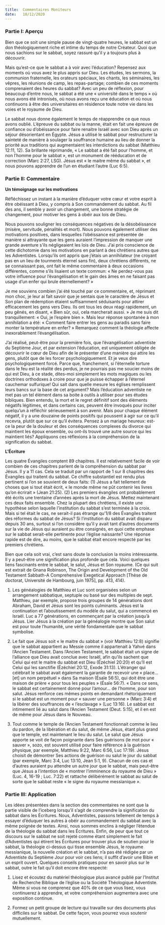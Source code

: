 ```yaml
---
title:  Commentaires Moniteurs
date:   18/12/2020
---
```


### Partie I: Aperçu

Bien que ce soit une simple pause de vingt-quatre heures, le sabbat est un don théologiquement riche et intime du temps de notre Créateur. Quoi que nous sachions sur le sabbat, soyez rassuré qu’il y a toujours plus à découvrir.

Mais qu’est-ce que le sabbat a à voir avec l’éducation? Repensez aux moments où vous avez le plus appris sur Dieu. Les études, les sermons, la communion fraternelle, les orateurs spéciaux, les chants, les séminaires, les vêpres, les réunions de camp, les repas-partage; combien de ces moments comprenaient des heures du sabbat? Avec un peu de réflexion, pour beaucoup d’entre nous, le sabbat a été une « université dans le temps » où nous avons été intronisés, où nous avons reçu une éducation et où nous continuons à être des universitaires en résidence toute notre vie dans les voies et le royaume de Dieu.

Le sabbat nous donne également le temps de réapprendre ce que nous avons oublié. L’épreuve du sabbat ou la manne, était en fait une épreuve de confiance ou d’obéissance pour faire renaitre Israël avec son Dieu après un séjour désorientant en Égypte. Jésus a utilisé le sabbat pour restructurer la sainteté de manière à soulager la souffrance humaine au lieu de donner la priorité aux traditions qui augmentaient les interdictions du sabbat (Matthieu 12:11, 12). Sa brillante réprimande, « Le sabbat a été fait pour l’homme, et non l’homme pour le sabbat », est un monument de rééducation et de correction (Marc 2:27, LSG). Jésus est « le maitre même du sabbat », et nous pouvons apprendre de l’un en étudiant l’autre (Luc 6:5).

### Partie II: Commentaire

**Un témoignage sur les motivations**

Réfléchissez un instant à la manière d’éduquer votre cœur et votre esprit à être obéissant à Dieu, y compris à Son commandement du sabbat. Au fil des ans, il semble y avoir un changement, une bonne stratégie de changement, pour motiver les gens à obéir aux lois de Dieu.

Nous pouvons souligner les conséquences négatives de la désobéissance (misère, servitude, pénalités et mort). Nous pouvons également utiliser des motivations positives, dans lesquelles l’obéissance est présentée de manière si attrayante que les gens auraient l’impression de manquer une grande aventure s’ils négligeaient les lois de Dieu. J’ai pris conscience de cette dichotomie dans les motivations en parlant à des chrétiens autres que les Adventistes. Lorsqu’ils ont appris que j’étais un annihilateur (ne croyant pas en un lieu de tourments éternel sans fin), deux chrétiens différents, ne se connaissant pas, ont fait le même commentaire à deux occasions différentes, comme s’ils lisaient un texte commun: « Ne perdez-vous pas votre influence pour l’évangélisation et le gain des âmes en ne faisant pas usage d’un enfer qui brule éternellement? »

Je me souviens combien j’ai été touché par ce commentaire, et, réprimant mon choc, je leur ai fait savoir que je sentais que le caractère de Jésus et Son plan de rédemption étaient suffisamment séduisants pour attirer efficacement les gens vers Dieu. Ils ont tous les deux réagi rapidement, un peu gênés, en disant, « Bien sûr, oui, cela marcherait aussi. » Je me suis dit tranquillement: « Oui, je l’espère bien ». Mais leur réponse spontanée à mon annihilation a été: « Comment faire entrer les gens au paradis sans faire monter la température en enfer? » Remarquez comment la théologie affecte inexorablement l’évangélisation.

J’ai réalisé, peut-être pour la première fois, que l’évangélisation adventiste du Septième Jour, et par extension l’éducation, est uniquement obligée de découvrir le cœur de Dieu afin de le présenter d’une manière qui attire les gens, plutôt que de les forcer psychologiquement. Et je veux dire psychologiquement forcé. Parce que, franchement, si l’éternelle torture dans le feu est la réalité des perdus, je ne pourrais pas me soucier moins de qui est Dieu, à ce stade, dites-moi simplement les mots magiques ou les doctrines orthodoxes à croire pour que je puisse échapper à l’éternel cauchemar sulfurique! Qui sait dans quelle mesure les églises remplissent leurs bancs sur la base de cet argument? Mais l’éducation adventiste ne met pas un tel élément dans sa boite à outils à utiliser pour ses études bibliques. Bien entendu, la mort et le regret définitif sont des éléments négatifs légitimes, et dans certains cas, peuvent être invoqués pour inciter quelqu’un à réfléchir sérieusement à son avenir. Mais pour chaque élément négatif, il y a une douzaine de points positifs qui poussent à agir sur ce qu’il recevra, plutôt que sur ce qu’il évitera. Pensez à un mariage heureux: est-ce la peur de la douleur et des conséquences complexes du divorce qui maintient les époux ensemble, ou ont-ils trouvé une autre source qui les maintient liés? Appliquons ces réflexions à la compréhension de la signification du sabbat.

**L’Écriture**

Les quatre Évangiles comptent 89 chapitres. Il est relativement facile de voir combien de ces chapitres parlent de la compréhension du sabbat par Jésus. Il y a 11 cas. Cela se traduit par un rapport de 1 sur 8 chapitres des Évangiles qui traitent du sabbat. Ce chiffre substantiel est rendu plus pertinent si l’on se souvient de deux faits: (1) Jésus a fait tellement de choses que si tout était écrit, « le monde même ne pût contenir les livres qu’on écrirait » (Jean 21:25). (2) Les premiers évangiles ont probablement été écrits une trentaine d’années après la mort de Jésus. Mettez maintenant ces deux faits ensemble. Chez la plupart des chrétiens, il existe une hypothèse selon laquelle l’institution du sabbat s’est terminée à la croix. Mais si tel était le cas, ne serait-il pas étrange qu’1/8 des Évangiles traitent des réformes du sabbat de Jésus? Si l’institution du sabbat avait disparu depuis 30 ans, surtout si l’on considère qu’il y avait tant d’autres documents sur la vie de Jésus qui auraient pu être consignés, en quoi cette emphase sur le sabbat serait-elle pertinente pour l’église naissante? Une réponse rapide est de dire, au moins, que le sabbat était encore respecté par les premiers chrétiens.

Bien que cela soit vrai, c’est sans doute la conclusion la moins intéressante. Il y a peut-être une signification plus profonde que cela. Voici quelques liens fascinants entre le sabbat, le salut, Jésus et Son royaume. (Ce qui suit est extrait de Gnana Robinson, The Origin and Development of the Old Testament Sabbath-A Comprehensive Exegetical Approach [Thèse de doctorat, Université de Hambourg, juin 1975], pp. 413, 414).

1. Les généalogies de Matthieu et Luc sont organisées selon un arrangement sabbatique, septuple ou basé sur des multiples de sept. Matthieu, par exemple, propose trois groupes de 14 générations dont Abraham, David et Jésus sont les points culminants. Jésus est la continuation et l’aboutissement du modèle du salut, qui a commencé en Israël. Luc a 77 générations, en commençant par la création jusqu’à Jésus. Lier Jésus à la création par la généalogie montre que Son salut est pour toute l’humanité, une vérité fondamentale que le sabbat symbolise.

2. Le fait que Jésus soit « le maitre du sabbat » (voir Matthieu 12:8) signifie que le sabbat appartient au Messie comme il appartenait à Yahvé dans l’Ancien Testament. Dans l’Ancien Testament, le sabbat était un signe de l’alliance que Dieu avait conclue avec Israël, afin qu’ils sachent que Celui qui est le maitre du sabbat est Dieu (Ézéchiel 20:20) et qu’Il est Celui qui les sanctifie (Ézéchiel 20:12, Exode 31:13). L’étranger qui célébrait le sabbat avait également la garantie de recevoir une « place... [et] un nom perpétuel » dans Sa maison (Ésaïe 56:5), qui doit être une maison de prière « pour tous les peuples » (Ésaïe 56:7). « Dans ce sens, le sabbat est certainement donné pour l’amour... de l’homme, pour son salut. Jésus renforce ces mêmes points en demandant rhétoriquement si le sabbat est un moment pour « sauver une personne » (Marc 3:4) et la libérer des souffrances de « l’esclavage » (Luc 13:16). Le sabbat est intimement lié au salut dans l’Ancien Testament (Deut. 5:15), et il en est de même pour Jésus dans le Nouveau.

3. Tout comme le temple de l’Ancien Testament fonctionnait comme le lieu du pardon, de la libération et du salut, de même Jésus, étant plus grand que le temple, est maintenant le lieu du salut. Le salut que Jésus apporte se voit de façon poignante dans Ses guérisons (le mot pour « sauver », sozo, est souvent utilisé pour faire référence à la guérison physique, par exemple, Matthieu 9:22, Marc 6:56, Luc 17:19). Jésus choisit de démontrer Ses actions de guérison ou salut le jour du sabbat (par exemple, Marc 3:4, Luc 13:10, Jean 5:1, 9). Chacun de ces cas et d’autres auraient pu attendre un autre jour que le sabbat, mais peut-être que Jésus a l’intention de « montrer l’imminence du royaume de Dieu » (Luc. 4, 16-19 ; Luc. 7:22) et rattache délibérément le sabbat au salut de sorte que le sabbat reste « le signe du royaume messianique ».

### Partie III: Application

Les idées présentées dans la section des commentaires ne sont que la partie visible de l’iceberg lorsqu’il s’agit de comprendre la signification du sabbat dans les Écritures. Nous, Adventistes, passons tellement de temps à essayer d’éduquer les autres à obéir au commandement du sabbat avec la même poignée de textes. Ainsi, nous sommes enclins à négliger l’étendue de la théologie du sabbat dans les Écritures. Enfin, de peur que tout ce discours sur le sabbat ne soit rejeté comme étant simplement le fait d’Adventistes qui étirent les Écritures pour trouver plus de soutien pour le sabbat, la théologie ci-dessus qui tisse ensemble Jésus, le royaume messianique, la nouvelle création et le sabbat, n’a pas été rédigée par un Adventiste du Septième Jour pour voir ces liens; il suffit d’avoir une Bible et un esprit ouvert. Quelques conseils pratiques pour en savoir plus sur le sabbat, outre le fait qu’il doit encore être respecté:

1. Lisez et écoutez du matériel théologique plus avancé publié par l’Institut de Recherche Biblique de l’église ou la Société Théologique Adventiste. Même si vous ne comprenez que 40% de ce que vous lisez, vous continuerez à apprendre, et votre compréhension augmentera avec une exposition continue.

2. Formez un petit groupe de lecture qui travaille sur des documents plus difficiles sur le sabbat. De cette façon, vous pourrez vous soutenir mutuellement.